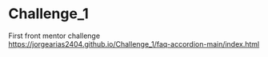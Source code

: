 # Challenge_1
First front mentor challenge
https://jorgearias2404.github.io/Challenge_1/faq-accordion-main/index.html

